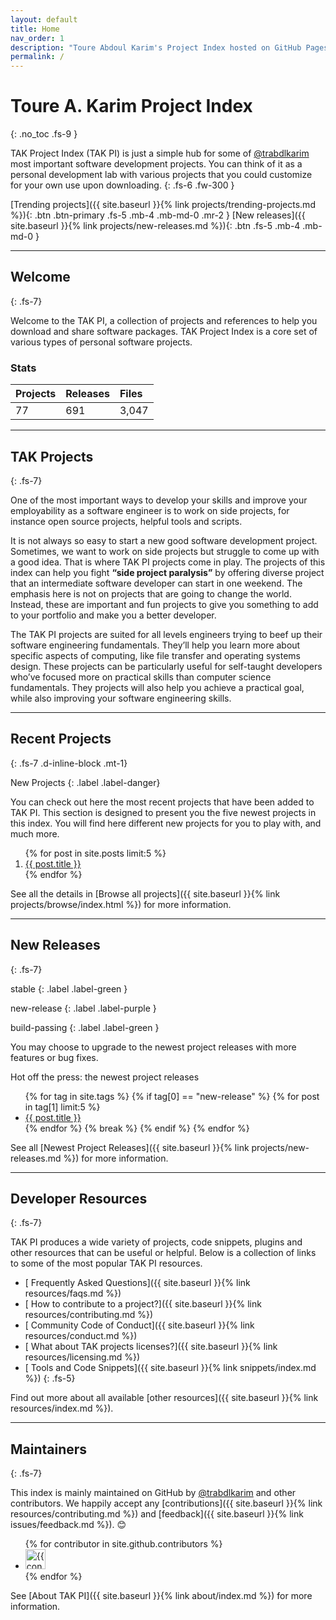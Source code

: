 ```yaml
---
layout: default
title: Home
nav_order: 1
description: "Toure Abdoul Karim's Project Index hosted on GitHub Pages."
permalink: /
---
```


# Toure A. Karim Project Index
{: .no_toc .fs-9 }

TAK Project Index (TAK PI) is just a simple hub for some of <a href="https://github.com/trabdlkarim" target="_blank">@trabdlkarim</a> most important software development projects. You can think of it as a personal development lab  with various projects that you could customize for your own use upon downloading.
{: .fs-6 .fw-300 }

[Trending projects]({{ site.baseurl }}{% link projects/trending-projects.md %}){: .btn .btn-primary .fs-5 .mb-4 .mb-md-0 .mr-2 } [New releases]({{ site.baseurl }}{% link projects/new-releases.md %}){: .btn .fs-5 .mb-4 .mb-md-0 }

---

## <i class="fas fa-hand-holding-heart" ></i> Welcome 
{: .fs-7}

Welcome to the TAK PI, a collection of projects and references to help you download and share software packages. TAK Project Index is a core set of various types of personal software projects.

### Stats

| Projects | Releases  | Files     |
|:---------|:----------|:----------|
| 77       | 691       | 3,047     |

---

## <i class="fas fa-th-list" ></i> TAK Projects
{: .fs-7}

One of the most important ways to develop your skills and improve your employability as a software engineer is to work on side projects, for instance open source projects, helpful tools and scripts.

It is not always so easy to start a new good software development project. Sometimes, we want to work on side projects but struggle to come up with a good idea.
That is where TAK PI projects come in play. The projects of this index can help you fight **“side project paralysis”** by offering diverse project that an intermediate software developer can start in one weekend. The emphasis here is not on projects that are going to change the world. Instead, these are important and fun projects to give you something to add to your portfolio and make you a better developer.

The TAK PI projects are suited for all levels engineers trying to beef up their software engineering fundamentals. They’ll help you learn more about specific aspects of computing, like file transfer and operating systems design. These projects can be particularly useful for self-taught developers who’ve focused more on practical skills than computer science  fundamentals. They projects will also help you achieve a practical goal, while also improving your software engineering skills.

---

## <i class="fas fa-archive" ></i> Recent Projects
{: .fs-7 .d-inline-block .mt-1}

New Projects 
{: .label .label-danger}

You can check out here the most recent projects that have been added to TAK PI. This section is designed to present you the five newest projects in this index. You will find here different new projects for you to play with, and much more.

  <ol class="fs-5">
  {% for post in site.posts limit:5 %}
    <li >
        <a href="{{ site.url }}{{ post.url }}">
         <i class="fas fa-file-archive" arial-hidden="true"></i> {{ post.title }}
        </a>
   </li> 
  {% endfor %}
  </ol>

 See all the details in [Browse all projects]({{ site.baseurl }}{% link projects/browse/index.html %}) for more information.

---

## <i class="fas fa-cubes"></i> New Releases
{: .fs-7}

stable
{: .label .label-green }

new-release
{: .label .label-purple }

build-passing
{: .label .label-green }


You may choose to upgrade to the newest project releases with more features or bug fixes.

Hot off the press: the newest project releases

<ul class="fs-5">
  {% for tag in site.tags %}
      {% if tag[0] == "new-release" %}
          {% for post in tag[1] limit:5 %}
            <li >
                <a href="{{ site.url }}{{ post.url }}">
                 <i class="fas fa-cube" arial-hidden="true"></i> {{ post.title }}
                </a>
           </li> 
          {% endfor %}
          {% break %}
      {% endif %}
  {% endfor %}
  </ul>
  
See all [Newest Project Releases]({{ site.baseurl }}{% link projects/new-releases.md %}) for more information.

---

## <i class="fas fa-info-circle"></i> Developer Resources
{: .fs-7}

TAK PI produces a wide variety of projects, code snippets, plugins and other resources that can be useful or helpful. Below is a collection of links to some of the most popular TAK PI resources.

- [<i class="fas fa-link" arial-hidden="true"></i> Frequently Asked Questions]({{ site.baseurl }}{% link resources/faqs.md %})
- [<i class="fas fa-link" arial-hidden="true"></i> How to contribute to a project?]({{ site.baseurl }}{% link resources/contributing.md %})
- [<i class="fas fa-link" arial-hidden="true"></i> Community Code of Conduct]({{ site.baseurl }}{% link resources/conduct.md %})
- [<i class="fas fa-link" arial-hidden="true"></i> What about TAK projects licenses?]({{ site.baseurl }}{% link resources/licensing.md %})
- [<i class="fas fa-link" arial-hidden="true"></i> Tools and Code Snippets]({{ site.baseurl }}{% link snippets/index.md %})
{: .fs-5}

<i class="fas fa-hand-point-right"></i> Find out more about all available [other resources]({{ site.baseurl }}{% link resources/index.md %}).

---

## <i class="fas fa-users"></i> Maintainers
{: .fs-7}

This index is mainly maintained on GitHub by <a href="https://github.com/trabdlkarim" target="_blank">@trabdlkarim</a> and other contributors. We happily accept any [contributions]({{ site.baseurl }}{% link resources/contributing.md %}) and [feedback]({{ site.baseurl }}{% link issues/feedback.md %}). 😊

<ul class="list-style-none">
{% for contributor in site.github.contributors %}
  <li class="d-inline-block mr-1">
     <a href="{{ contributor.html_url }}"><img src="{{ contributor.avatar_url }}" width="32" height="32" alt="{{ contributor.login }}"/></a>
  </li>
{% endfor %}
</ul>

<!-- Prepare a container for your calendar. -->
<div class="calendar"></div>
<script>GitHubCalendar(".calendar", "trabdlkarim", { responsive: true, global_stats: false });</script>

<i class="fas fa-hand-point-right"></i> See [About TAK PI]({{ site.baseurl }}{% link about/index.md %}) for more information.

